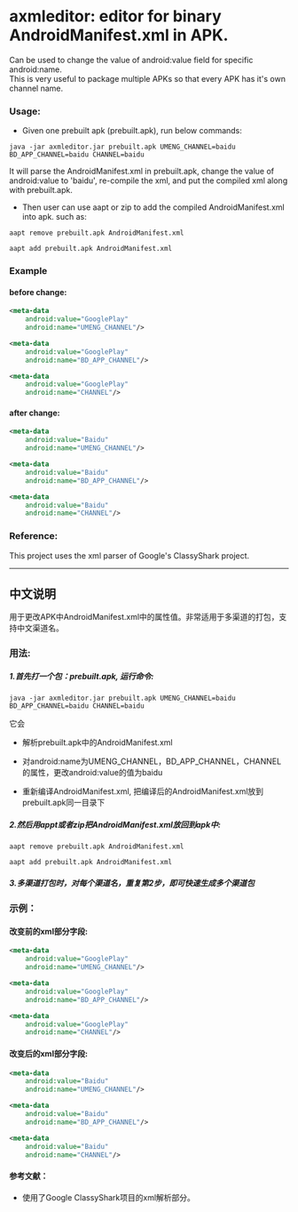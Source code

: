 

axmleditor: editor for binary AndroidManifest.xml in APK.  
===================================

Can be used to change the value of android:value field for specific android:name.  
This is very useful to package multiple APKs so that every APK has it's own channel name.

### Usage:
* Given one prebuilt apk (prebuilt.apk), run below commands:
```
java -jar axmleditor.jar prebuilt.apk UMENG_CHANNEL=baidu BD_APP_CHANNEL=baidu CHANNEL=baidu
```
It will parse the AndroidManifest.xml in prebuilt.apk, change the value of android:value to 'baidu', 
re-compile the xml, and put the compiled xml along with prebuilt.apk.  

* Then user can use aapt or zip to add the compiled AndroidManifest.xml into apk. such as:  
```
aapt remove prebuilt.apk AndroidManifest.xml
```
```
aapt add prebuilt.apk AndroidManifest.xml
```

### Example
#### before change:
```xml
<meta-data
	android:value="GooglePlay"
   	android:name="UMENG_CHANNEL"/>

<meta-data
    android:value="GooglePlay"
    android:name="BD_APP_CHANNEL"/>

<meta-data
    android:value="GooglePlay"
    android:name="CHANNEL"/>
```

#### after change:
```xml
<meta-data
	android:value="Baidu"
   	android:name="UMENG_CHANNEL"/>

<meta-data
    android:value="Baidu"
    android:name="BD_APP_CHANNEL"/>

<meta-data
    android:value="Baidu"
    android:name="CHANNEL"/>
```

### Reference:  

This project uses the xml parser of Google's ClassyShark project.  
   
------

## 中文说明  
用于更改APK中AndroidManifest.xml中的属性值。非常适用于多渠道的打包，支持中文渠道名。

### 用法:
##### 1.首先打一个包：prebuilt.apk, 运行命令:  

```
java -jar axmleditor.jar prebuilt.apk UMENG_CHANNEL=baidu BD_APP_CHANNEL=baidu CHANNEL=baidu
```

它会  

* 解析prebuilt.apk中的AndroidManifest.xml  

* 对android:name为UMENG_CHANNEL，BD_APP_CHANNEL，CHANNEL的属性，更改android:value的值为baidu  

* 重新编译AndroidManifest.xml, 把编译后的AndroidManifest.xml放到prebuilt.apk同一目录下   

##### 2.然后用appt或者zip把AndroidManifest.xml放回到apk中:  
```
aapt remove prebuilt.apk AndroidManifest.xml
```
```
aapt add prebuilt.apk AndroidManifest.xml
```
##### 3.多渠道打包时，对每个渠道名，重复第2步，即可快速生成多个渠道包

### 示例：
#### 改变前的xml部分字段:
```xml
<meta-data
	android:value="GooglePlay"
   	android:name="UMENG_CHANNEL"/>

<meta-data
    android:value="GooglePlay"
    android:name="BD_APP_CHANNEL"/>

<meta-data
    android:value="GooglePlay"
    android:name="CHANNEL"/>
```

#### 改变后的xml部分字段:
```xml
<meta-data
	android:value="Baidu"
   	android:name="UMENG_CHANNEL"/>

<meta-data
    android:value="Baidu"
    android:name="BD_APP_CHANNEL"/>

<meta-data
    android:value="Baidu"
    android:name="CHANNEL"/>
```

#### 参考文献：
* 使用了Google ClassyShark项目的xml解析部分。
